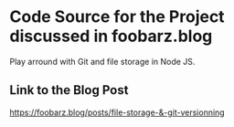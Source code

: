 # Code Source for the Project discussed in foobarz.blog

Play arround with Git and file storage  in Node JS.
 
## Link to the Blog Post
https://foobarz.blog/posts/file-storage-&-git-versionning
